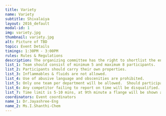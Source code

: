 ```yaml
---
title: Variety 
name: Variety
subtitle: Shivalaiya
layout: 2016_default
modal-id: 1
img: variety.jpg
thumbnail: variety.jpg
alt: Picture of TBD
topic: Event Details
timings: 1:30PM - 3:00PM
rules: Rules & Regulations
description: The organizing committee has the right to shortlist the entries, if the entries are too many.
list_1: Team should consist of minimum 5 and maximum 8 participants.
list_2: Participants should carry their own properties. 
list_3: Inflammables & fluids are not allowed. 
list_4: Use of abusive language and obscenities are prohibited. 
list_5: Only one team per department will be allowed.  Should participate amongst your department. 
list_6: Any competitor failing to report on time will be disqualified.  
list_7: Time limit is 5-10 mins, at 9th minute a flange will be shown as an indicator.
coordinators: Event coordinators
name_1: Dr.Jayashree-Eng
name_2: Ms.I.Shanthi-Chem
---
```

